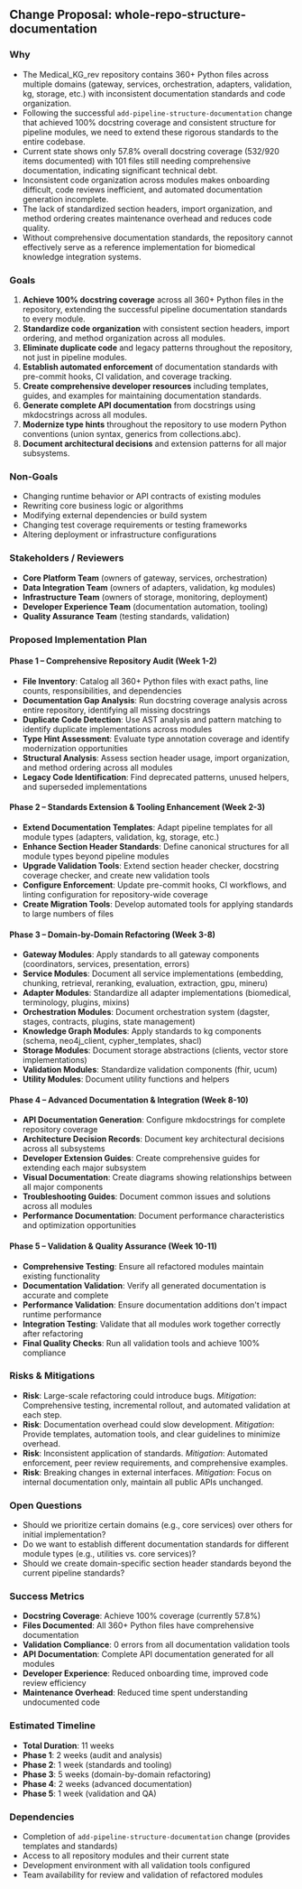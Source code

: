 ## Change Proposal: whole-repo-structure-documentation

### Why

- The Medical_KG_rev repository contains 360+ Python files across multiple domains (gateway, services, orchestration, adapters, validation, kg, storage, etc.) with inconsistent documentation standards and code organization.
- Following the successful `add-pipeline-structure-documentation` change that achieved 100% docstring coverage and consistent structure for pipeline modules, we need to extend these rigorous standards to the entire codebase.
- Current state shows only 57.8% overall docstring coverage (532/920 items documented) with 101 files still needing comprehensive documentation, indicating significant technical debt.
- Inconsistent code organization across modules makes onboarding difficult, code reviews inefficient, and automated documentation generation incomplete.
- The lack of standardized section headers, import organization, and method ordering creates maintenance overhead and reduces code quality.
- Without comprehensive documentation standards, the repository cannot effectively serve as a reference implementation for biomedical knowledge integration systems.

### Goals

1. **Achieve 100% docstring coverage** across all 360+ Python files in the repository, extending the successful pipeline documentation standards to every module.
2. **Standardize code organization** with consistent section headers, import ordering, and method organization across all modules.
3. **Eliminate duplicate code** and legacy patterns throughout the repository, not just in pipeline modules.
4. **Establish automated enforcement** of documentation standards with pre-commit hooks, CI validation, and coverage tracking.
5. **Create comprehensive developer resources** including templates, guides, and examples for maintaining documentation standards.
6. **Generate complete API documentation** from docstrings using mkdocstrings across all modules.
7. **Modernize type hints** throughout the repository to use modern Python conventions (union syntax, generics from collections.abc).
8. **Document architectural decisions** and extension patterns for all major subsystems.

### Non-Goals

- Changing runtime behavior or API contracts of existing modules
- Rewriting core business logic or algorithms
- Modifying external dependencies or build system
- Changing test coverage requirements or testing frameworks
- Altering deployment or infrastructure configurations

### Stakeholders / Reviewers

- **Core Platform Team** (owners of gateway, services, orchestration)
- **Data Integration Team** (owners of adapters, validation, kg modules)
- **Infrastructure Team** (owners of storage, monitoring, deployment)
- **Developer Experience Team** (documentation automation, tooling)
- **Quality Assurance Team** (testing standards, validation)

### Proposed Implementation Plan

#### Phase 1 – Comprehensive Repository Audit (Week 1-2)

- **File Inventory**: Catalog all 360+ Python files with exact paths, line counts, responsibilities, and dependencies
- **Documentation Gap Analysis**: Run docstring coverage analysis across entire repository, identifying all missing docstrings
- **Duplicate Code Detection**: Use AST analysis and pattern matching to identify duplicate implementations across modules
- **Type Hint Assessment**: Evaluate type annotation coverage and identify modernization opportunities
- **Structural Analysis**: Assess section header usage, import organization, and method ordering across all modules
- **Legacy Code Identification**: Find deprecated patterns, unused helpers, and superseded implementations

#### Phase 2 – Standards Extension & Tooling Enhancement (Week 2-3)

- **Extend Documentation Templates**: Adapt pipeline templates for all module types (adapters, validation, kg, storage, etc.)
- **Enhance Section Header Standards**: Define canonical structures for all module types beyond pipeline modules
- **Upgrade Validation Tools**: Extend section header checker, docstring coverage checker, and create new validation tools
- **Configure Enforcement**: Update pre-commit hooks, CI workflows, and linting configuration for repository-wide coverage
- **Create Migration Tools**: Develop automated tools for applying standards to large numbers of files

#### Phase 3 – Domain-by-Domain Refactoring (Week 3-8)

- **Gateway Modules**: Apply standards to all gateway components (coordinators, services, presentation, errors)
- **Service Modules**: Document all service implementations (embedding, chunking, retrieval, reranking, evaluation, extraction, gpu, mineru)
- **Adapter Modules**: Standardize all adapter implementations (biomedical, terminology, plugins, mixins)
- **Orchestration Modules**: Document orchestration system (dagster, stages, contracts, plugins, state management)
- **Knowledge Graph Modules**: Apply standards to kg components (schema, neo4j_client, cypher_templates, shacl)
- **Storage Modules**: Document storage abstractions (clients, vector store implementations)
- **Validation Modules**: Standardize validation components (fhir, ucum)
- **Utility Modules**: Document utility functions and helpers

#### Phase 4 – Advanced Documentation & Integration (Week 8-10)

- **API Documentation Generation**: Configure mkdocstrings for complete repository coverage
- **Architecture Decision Records**: Document key architectural decisions across all subsystems
- **Developer Extension Guides**: Create comprehensive guides for extending each major subsystem
- **Visual Documentation**: Create diagrams showing relationships between all major components
- **Troubleshooting Guides**: Document common issues and solutions across all modules
- **Performance Documentation**: Document performance characteristics and optimization opportunities

#### Phase 5 – Validation & Quality Assurance (Week 10-11)

- **Comprehensive Testing**: Ensure all refactored modules maintain existing functionality
- **Documentation Validation**: Verify all generated documentation is accurate and complete
- **Performance Validation**: Ensure documentation additions don't impact runtime performance
- **Integration Testing**: Validate that all modules work together correctly after refactoring
- **Final Quality Checks**: Run all validation tools and achieve 100% compliance

### Risks & Mitigations

- **Risk**: Large-scale refactoring could introduce bugs. *Mitigation*: Comprehensive testing, incremental rollout, and automated validation at each step.
- **Risk**: Documentation overhead could slow development. *Mitigation*: Provide templates, automation tools, and clear guidelines to minimize overhead.
- **Risk**: Inconsistent application of standards. *Mitigation*: Automated enforcement, peer review requirements, and comprehensive examples.
- **Risk**: Breaking changes in external interfaces. *Mitigation*: Focus on internal documentation only, maintain all public APIs unchanged.

### Open Questions

- Should we prioritize certain domains (e.g., core services) over others for initial implementation?
- Do we want to establish different documentation standards for different module types (e.g., utilities vs. core services)?
- Should we create domain-specific section header standards beyond the current pipeline standards?

### Success Metrics

- **Docstring Coverage**: Achieve 100% coverage (currently 57.8%)
- **Files Documented**: All 360+ Python files have comprehensive documentation
- **Validation Compliance**: 0 errors from all documentation validation tools
- **API Documentation**: Complete API documentation generated for all modules
- **Developer Experience**: Reduced onboarding time, improved code review efficiency
- **Maintenance Overhead**: Reduced time spent understanding undocumented code

### Estimated Timeline

- **Total Duration**: 11 weeks
- **Phase 1**: 2 weeks (audit and analysis)
- **Phase 2**: 1 week (standards and tooling)
- **Phase 3**: 5 weeks (domain-by-domain refactoring)
- **Phase 4**: 2 weeks (advanced documentation)
- **Phase 5**: 1 week (validation and QA)

### Dependencies

- Completion of `add-pipeline-structure-documentation` change (provides templates and standards)
- Access to all repository modules and their current state
- Development environment with all validation tools configured
- Team availability for review and validation of refactored modules
